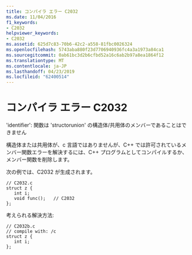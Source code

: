 ```yaml
---
title: コンパイラ エラー C2032
ms.date: 11/04/2016
f1_keywords:
- C2032
helpviewer_keywords:
- C2032
ms.assetid: 625d7c83-70b6-42c2-a558-81fbc0026324
ms.openlocfilehash: 5743aba880f23d7706940936fc4a3a1973a84ca1
ms.sourcegitcommit: 0ab61bc3d2b6cfbd52a16c6ab2b97a8ea1864f12
ms.translationtype: MT
ms.contentlocale: ja-JP
ms.lasthandoff: 04/23/2019
ms.locfileid: "62400514"
---
```

# <a name="compiler-error-c2032"></a>コンパイラ エラー C2032

'identifier': 関数は 'structorunion' の構造体/共用体のメンバーであることはできません

構造体または共用体が、c 言語ではありませんが、C++ では許可されているメンバー関数エラーを解決するには、C++ プログラムとしてコンパイルするか、メンバー関数を削除します。

次の例では、C2032 が生成されます。

```
// C2032.c
struct z {
   int i;
   void func();   // C2032
};
```

考えられる解決方法:

```
// C2032b.c
// compile with: /c
struct z {
   int i;
};
```